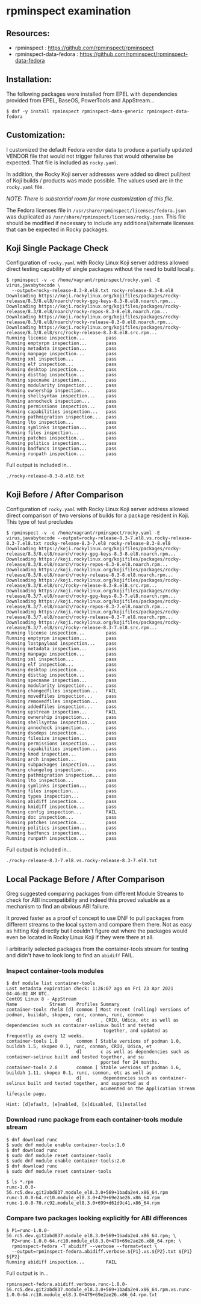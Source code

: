 # rpminspect examination


## Resources:

*   rpminspect : <https://github.com/rpminspect/rpminspect>
*   rpminspect-data-fedora : <https://github.com/rpminspect/rpminspect-data-fedora>


## Installation:

The following packages were installed from EPEL with dependencies provided from EPEL, BaseOS, PowerTools and AppStream...

```
$ dnf -y install rpminspect rpminspect-data-generic rpminspect-data-fedora
```


## Customization:

I customized the default Fedora vendor data to produce a partially updated VENDOR file that would not trigger failures that would otherwise be expected. That file is included as `rocky.yaml`.

In addition, the Rocky Koji server addresses were added so direct pull/test of Koji builds / products was made possible. The values used are in the `rocky.yaml` file.

_NOTE: There is substantial room for more customization of this file._

The Fedora licenses file in `/usr/share/rpminspect/licenses/fedora.json` was duplicated as `/usr/share/rpminspect/licenses/rocky.json`. This file should be modified if necessary to include any additional/alternate licenses that can be expected in Rocky packages.


## Koji Single Package Check

Configuration of `rocky.yaml` with Rocky Linux Koji server address allowed direct testing capability of single packages without the need to build locally.

```
$ rpminspect -v -c /home/vagrant/rpminspect/rocky.yaml -E virus,javabytecode \
  --output=rocky-release-8.3-8.el8.txt rocky-release-8.3-8.el8
Downloading https://koji.rockylinux.org/kojifiles/packages/rocky-release/8.3/8.el8/noarch/rocky-gpg-keys-8.3-8.el8.noarch.rpm...
Downloading https://koji.rockylinux.org/kojifiles/packages/rocky-release/8.3/8.el8/noarch/rocky-repos-8.3-8.el8.noarch.rpm...
Downloading https://koji.rockylinux.org/kojifiles/packages/rocky-release/8.3/8.el8/noarch/rocky-release-8.3-8.el8.noarch.rpm...
Downloading https://koji.rockylinux.org/kojifiles/packages/rocky-release/8.3/8.el8/src/rocky-release-8.3-8.el8.src.rpm...
Running license inspection...        pass
Running emptyrpm inspection...       pass
Running metadata inspection...       pass
Running manpage inspection...        pass
Running xml inspection...            pass
Running elf inspection...            pass
Running desktop inspection...        pass
Running disttag inspection...        pass
Running specname inspection...       pass
Running modularity inspection...     pass
Running ownership inspection...      pass
Running shellsyntax inspection...    pass
Running annocheck inspection...      pass
Running permissions inspection...    pass
Running capabilities inspection...   pass
Running pathmigration inspection...  pass
Running lto inspection...            pass
Running symlinks inspection...       pass
Running files inspection...          pass
Running patches inspection...        pass
Running politics inspection...       pass
Running badfuncs inspection...       pass
Running runpath inspection...        pass
```

Full output is included in...

`./rocky-release-8.3-8.el8.txt`


## Koji Before / After Comparison

Configuration of `rocky.yaml` with Rocky Linux Koji server address allowed direct comparison of two versions of builds for a package resident in Koji. This type of test precludes

```
$ rpminspect -v -c /home/vagrant/rpminspect/rocky.yaml -E virus,javabytecode --output=rocky-release-8.3-7.el8.vs.rocky-release-8.3-7.el8.txt rocky-release-8.3-7.el8 rocky-release-8.3-8.el8
Downloading https://koji.rockylinux.org/kojifiles/packages/rocky-release/8.3/8.el8/noarch/rocky-gpg-keys-8.3-8.el8.noarch.rpm...
Downloading https://koji.rockylinux.org/kojifiles/packages/rocky-release/8.3/8.el8/noarch/rocky-repos-8.3-8.el8.noarch.rpm...
Downloading https://koji.rockylinux.org/kojifiles/packages/rocky-release/8.3/8.el8/noarch/rocky-release-8.3-8.el8.noarch.rpm...
Downloading https://koji.rockylinux.org/kojifiles/packages/rocky-release/8.3/8.el8/src/rocky-release-8.3-8.el8.src.rpm...
Downloading https://koji.rockylinux.org/kojifiles/packages/rocky-release/8.3/7.el8/noarch/rocky-gpg-keys-8.3-7.el8.noarch.rpm...
Downloading https://koji.rockylinux.org/kojifiles/packages/rocky-release/8.3/7.el8/noarch/rocky-repos-8.3-7.el8.noarch.rpm...
Downloading https://koji.rockylinux.org/kojifiles/packages/rocky-release/8.3/7.el8/noarch/rocky-release-8.3-7.el8.noarch.rpm...
Downloading https://koji.rockylinux.org/kojifiles/packages/rocky-release/8.3/7.el8/src/rocky-release-8.3-7.el8.src.rpm...
Running license inspection...        pass
Running emptyrpm inspection...       pass
Running lostpayload inspection...    pass
Running metadata inspection...       pass
Running manpage inspection...        pass
Running xml inspection...            pass
Running elf inspection...            pass
Running desktop inspection...        pass
Running disttag inspection...        pass
Running specname inspection...       pass
Running modularity inspection...     pass
Running changedfiles inspection...   FAIL
Running movedfiles inspection...     pass
Running removedfiles inspection...   pass
Running addedfiles inspection...     pass
Running upstream inspection...       FAIL
Running ownership inspection...      pass
Running shellsyntax inspection...    pass
Running annocheck inspection...      pass
Running dsodeps inspection...        pass
Running filesize inspection...       pass
Running permissions inspection...    pass
Running capabilities inspection...   pass
Running kmod inspection...           pass
Running arch inspection...           pass
Running subpackages inspection...    pass
Running changelog inspection...      pass
Running pathmigration inspection...  pass
Running lto inspection...            pass
Running symlinks inspection...       pass
Running files inspection...          pass
Running types inspection...          pass
Running abidiff inspection...        pass
Running kmidiff inspection...        pass
Running config inspection...         FAIL
Running doc inspection...            pass
Running patches inspection...        pass
Running politics inspection...       pass
Running badfuncs inspection...       pass
Running runpath inspection...        pass
```

Full output is included in...

`./rocky-release-8.3-7.el8.vs.rocky-release-8.3-7.el8.txt`


## Local Package Before / After Comparison

Greg suggested comparing packages from different Module Streams to check for ABI incompatibility and indeed this proved valuable as a mechanism to find an obvious ABI failure.

It proved faster as a proof of concept to use DNF to pull packages from different streams to the local system and compare them there. Not as easy as hitting Koji directly but I couldn't figure out where the packages would even be located in Rocky Linux Koji if they were there at all.

I arbitrarily selected packages from the container-tools stream for testing and didn't have to look long to find an  `abidiff` FAIL.


### Inspect container-tools modules

```
$ dnf module list container-tools
Last metadata expiration check: 1:26:07 ago on Fri 23 Apr 2021 04:46:02 AM UTC.
CentOS Linux 8 - AppStream
Name            Stream    Profiles Summary
container-tools rhel8 [d] common [ Most recent (rolling) versions of podman, buildah, skopeo, runc, conmon, runc, conmon
                          d]       , CRIU, Udica, etc as well as dependencies such as container-selinux built and tested
                                    together, and updated as frequently as every 12 weeks.
container-tools 1.0       common [ Stable versions of podman 1.0, buildah 1.5, skopeo 0.1, runc, conmon, CRIU, Udica, et
                          d]       c as well as dependencies such as container-selinux built and tested together, and su
                                   pported for 24 months.
container-tools 2.0       common [ Stable versions of podman 1.6, buildah 1.11, skopeo 0.1, runc, conmon, etc as well as
                          d]        dependencies such as container-selinux built and tested together, and supported as d
                                   ocumented on the Application Stream lifecycle page.

Hint: [d]efault, [e]nabled, [x]disabled, [i]nstalled
```


### Download runc package from each container-tools module stream

```
$ dnf download runc
$ sudo dnf module enable container-tools:1.0
$ dnf download runc
$ sudo dnf module reset container-tools
$ sudo dnf module enable container-tools:2.0
$ dnf download runc
$ sudo dnf module reset container-tools
```


```
$ ls *.rpm
runc-1.0.0-56.rc5.dev.git2abd837.module_el8.3.0+569+1bada2e4.x86_64.rpm
runc-1.0.0-64.rc10.module_el8.3.0+479+69e2ae26.x86_64.rpm
runc-1.0.0-70.rc92.module_el8.3.0+699+d61d9c41.x86_64.rpm
```


### Compare two packages looking explicitly for ABI differences

```
$ P1=runc-1.0.0-56.rc5.dev.git2abd837.module_el8.3.0+569+1bada2e4.x86_64.rpm; \
  P2=runc-1.0.0-64.rc10.module_el8.3.0+479+69e2ae26.x86_64.rpm; \
  rpminspect-fedora -T abidiff --verbose --format=text \
  --output=rpminspect-fedora.abidiff.verbose.${P1}.vs.${P2}.txt ${P1} ${P2}
Running abidiff inspection...        FAIL
```

Full output is in...

`rpminspect-fedora.abidiff.verbose.runc-1.0.0-56.rc5.dev.git2abd837.module_el8.3.0+569+1bada2e4.x86_64.rpm.vs.runc-1.0.0-64.rc10.module_el8.3.0+479+69e2ae26.x86_64.rpm.txt`
